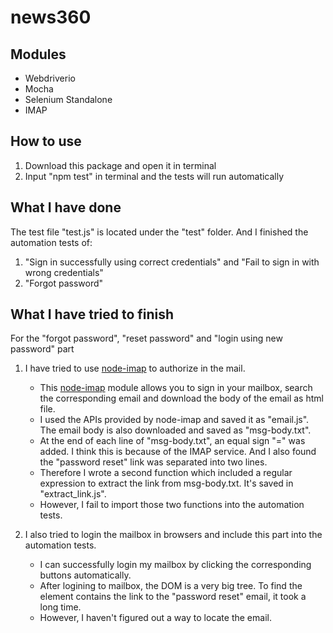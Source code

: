 # news360

## Modules
- Webdriverio
- Mocha
- Selenium Standalone
- IMAP

## How to use
1. Download this package and open it in terminal
2. Input "npm test" in terminal and the tests will run automatically

## What I have done
The test file "test.js" is located under the "test" folder. And I finished the automation tests of:
1. "Sign in successfully using correct credentials" and "Fail to sign in with wrong credentials"
2. "Forgot password"

## What I have tried to finish
For the "forgot password", "reset password" and "login using new password" part
1. I have tried to use [node-imap](https://github.com/mscdex/node-imap) to authorize in the mail. 
   - This [node-imap](https://github.com/mscdex/node-imap) module allows you to sign in your mailbox, search the corresponding email and download the body of the email as html file.
   - I used the APIs provided by node-imap and saved it as "email.js". The email body is also downloaded and saved as "msg-body.txt".
   - At the end of each line of "msg-body.txt", an equal sign "=" was added. I think this is because of the IMAP service. And I also found the "password reset" link was separated into two lines.
   - Therefore I wrote a second function which included a regular expression to extract the link from msg-body.txt. It's saved in "extract_link.js".
   - However, I fail to import those two functions into the automation tests.
   
2. I also tried to login the mailbox in browsers and include this part into the automation tests.
   - I can successfully login my mailbox by clicking the corresponding buttons automatically.
   - After logining to mailbox, the DOM is a very big tree. To find the element contains the link to the "password reset" email, it took a long time.
   - However, I haven't figured out a way to locate the email.
   

